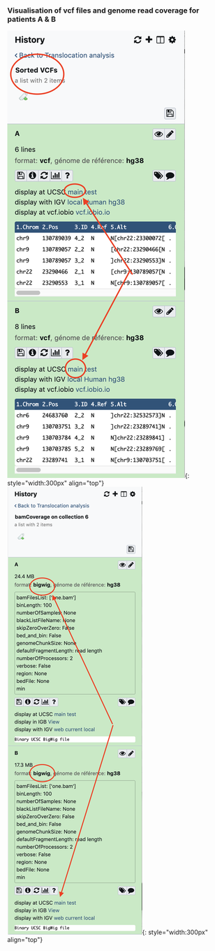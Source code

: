 ### Visualisation of vcf files  and genome read coverage for patients A & B

![](images/visualisation_vcf.png){: style="width:300px" align="top"} ![](images/visualisation_bigwig.png){: style="width:300px"  align="top"}